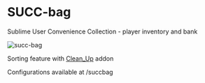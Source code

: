 # SUCC-bag
Sublime User Convenience Collection - player inventory and bank

![succ-bag](https://cloud.githubusercontent.com/assets/17740865/23642754/f5d4baa6-02b1-11e7-89ad-db77a9b3a6c3.jpg)

Sorting feature with [Clean_Up](https://github.com/shirsig/Clean_Up) addon

Configurations available at /succbag
